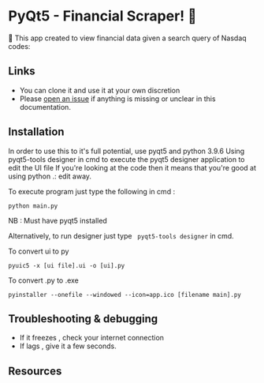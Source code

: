 # PyQt5 - Financial Scraper! 🚀

🚀 This app created to view financial data given a search query of Nasdaq codes:

## Links

- You can clone it and use it at your own discretion
- Please [open an issue](https://github.com/surenjanath/PyQt5_Financial_Scraper/issues/new) if anything is missing or unclear in this
  documentation.

## Installation

In order to use this to it's full potential, use pyqt5 and python 3.9.6
Using pyqt5-tools designer in cmd to execute the pyqt5 designer application to edit the UI file
If you're looking at the code then it means that you're good at using python .: edit away.

To execute program just type the following in cmd :
```
python main.py
```
NB : Must have pyqt5 installed 

Alternatively, to run designer just type ` pyqt5-tools designer` in cmd.

To convert ui to py 

```
pyuic5 -x [ui file].ui -o [ui].py
```
To convert .py to .exe

```
pyinstaller --onefile --windowed --icon=app.ico [filename main].py
```

## Troubleshooting & debugging

- If it freezes , check your internet connection
- If lags , give it a few seconds.

## Resources

